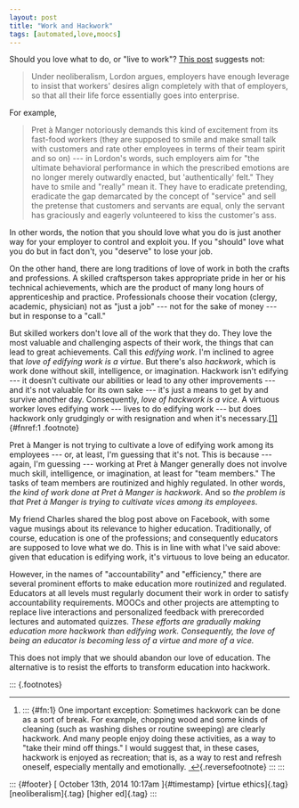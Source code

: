 ```yaml
---
layout: post
title: "Work and Hackwork"
tags: [automated,love,moocs]
---
```



Should you love what to do, or "live to work"? [This post](http://thenewinquiry.com/blogs/marginal-utility/liquid-authenticity/) suggests not:

> Under neoliberalism, Lordon argues, employers have enough leverage to insist that workers' desires align completely with that of employers, so that all their life force essentially goes into enterprise.

For example,

> Pret à Manger notoriously demands this kind of excitement from its fast-food workers (they are supposed to smile and make small talk with customers and rate other employees in terms of their team spirit and so on) --- in Lordon's words, such employers aim for "the ultimate behavioral performance in which the prescribed emotions are no longer merely outwardly enacted, but 'authentically' felt." They have to smile and "really" mean it. They have to eradicate pretending, eradicate the gap demarcated by the concept of "service" and sell the pretense that customers and servants are equal, only the servant has graciously and eagerly volunteered to kiss the customer's ass.

In other words, the notion that you should love what you do is just another way for your employer to control and exploit you. If you "should" love what you do but in fact don't, you "deserve" to lose your job.

On the other hand, there are long traditions of love of work in both the crafts and professions. A skilled craftsperson takes appropriate pride in her or his technical achievements, which are the product of many long hours of apprenticeship and practice. Professionals choose their vocation (clergy, academic, physician) not as "just a job" --- not for the sake of money --- but in response to a "call."

But skilled workers don't love all of the work that they do. They love the most valuable and challenging aspects of their work, the things that can lead to great achievements. Call this *edifying work*. I'm inclined to agree that *love of edifying work is a virtue*. But there's also *hackwork*, which is work done without skill, intelligence, or imagination. Hackwork isn't edifying --- it doesn't cultivate our abilities or lead to any other improvements --- and it's not valuable for its own sake --- it's just a means to get by and survive another day. Consequently, *love of hackwork is a vice*. A virtuous worker loves edifying work --- lives to do edifying work --- but does hackwork only grudgingly or with resignation and when it's necessary.[\[1\]](#fn:1 "see footnote"){#fnref:1 .footnote}

Pret à Manger is not trying to cultivate a love of edifying work among its employees --- or, at least, I'm guessing that it's not. This is because --- again, I'm guessing --- working at Pret à Manger generally does not involve much skill, intelligence, or imagination, at least for "team members." The tasks of team members are routinized and highly regulated. In other words, *the kind of work done at Pret à Manger is hackwork*. And so *the problem is that Pret à Manger is trying to cultivate vices among its employees*.

My friend Charles shared the blog post above on Facebook, with some vague musings about its relevance to higher education. Traditionally, of course, education is one of the professions; and consequently educators are supposed to love what we do. This is in line with what I've said above: given that education is edifying work, it's virtuous to love being an educator.

However, in the names of "accountability" and "efficiency," there are several prominent efforts to make education more routinized and regulated. Educators at all levels must regularly document their work in order to satisfy accountability requirements. MOOCs and other projects are attempting to replace live interactions and personalized feedback with prerecorded lectures and automated quizzes. *These efforts are gradually making education more hackwork than edifying work. Consequently, the love of being an educator is becoming less of a virtue and more of a vice.*

This does not imply that we should abandon our love of education. The alternative is to resist the efforts to transform education into hackwork.

::: {.footnotes}

------------------------------------------------------------------------

1.  ::: {#fn:1}
    One important exception: Sometimes hackwork can be done as a sort of break. For example, chopping wood and some kinds of cleaning (such as washing dishes or routine sweeping) are clearly hackwork. And many people enjoy doing these activities, as a way to "take their mind off things." I would suggest that, in these cases, hackwork is enjoyed as recreation; that is, as a way to rest and refresh oneself, especially mentally and emotionally. [ ↩](#fnref:1 "return to article"){.reversefootnote}
    :::
:::

::: {#footer}
[ October 13th, 2014 10:17am ]{#timestamp} [virtue ethics]{.tag} [neoliberalism]{.tag} [higher ed]{.tag}
:::

